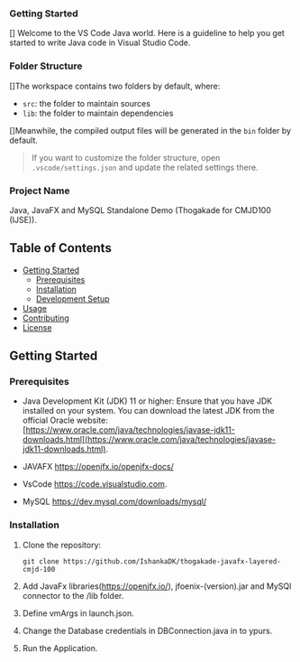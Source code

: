 ### Getting Started

[] Welcome to the VS Code Java world. Here is a guideline to help you get started to write Java code in Visual Studio Code.

### Folder Structure

[]The workspace contains two folders by default, where:

- `src`: the folder to maintain sources
- `lib`: the folder to maintain dependencies

[]Meanwhile, the compiled output files will be generated in the `bin` folder by default.

> If you want to customize the folder structure, open `.vscode/settings.json` and update the related settings there.

### Project Name

Java, JavaFX and MySQL Standalone Demo (Thogakade for CMJD100 (IJSE)).

## Table of Contents

- [Getting Started](#getting-started)
  - [Prerequisites](#prerequisites)
  - [Installation](#installation)
  - [Development Setup](#development-setup)
- [Usage](#usage)
- [Contributing](#contributing)
- [License](#license)

## Getting Started

### Prerequisites

- Java Development Kit (JDK) 11 or higher: Ensure that you have JDK installed on your system. You can download the latest JDK from the official Oracle website: [https://www.oracle.com/java/technologies/javase-jdk11-downloads.html](https://www.oracle.com/java/technologies/javase-jdk11-downloads.html).

- JAVAFX
  https://openjfx.io/openjfx-docs/

- VsCode
  https://code.visualstudio.com.

- MySQL
  https://dev.mysql.com/downloads/mysql/

### Installation

1. Clone the repository:

   ```shell
   git clone https://github.com/IshankaDK/thogakade-javafx-layered-cmjd-100

   ```

2. Add JavaFx libraries(https://openjfx.io/), jfoenix-(version).jar and MySQl connector to the /lib folder.
3. Define vmArgs in launch.json.
4. Change the Database credentials in DBConnection.java in to ypurs.
5. Run the Application.
